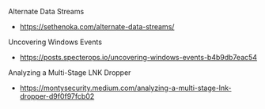 Alternate Data Streams
- https://sethenoka.com/alternate-data-streams/

Uncovering Windows Events
- https://posts.specterops.io/uncovering-windows-events-b4b9db7eac54

Analyzing a Multi-Stage LNK Dropper
- https://montysecurity.medium.com/analyzing-a-multi-stage-lnk-dropper-d9f0f97fcb02
